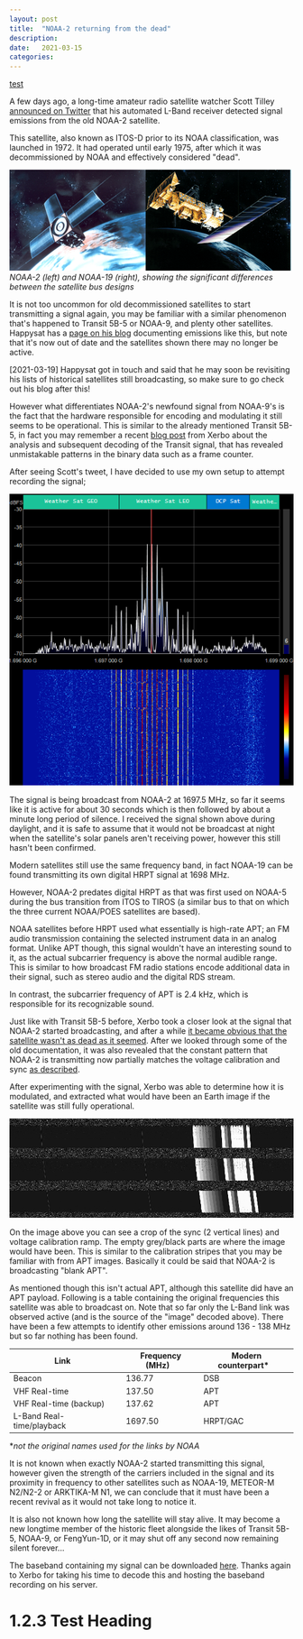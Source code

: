 ```yaml
---
layout: post
title:  "NOAA-2 returning from the dead"
description:
date:   2021-03-15
categories: 
---
```

[test](#123-test-heading)

A few days ago, a long-time amateur radio satellite watcher Scott Tilley  [announced on Twitter](https://twitter.com/coastal8049/status/1370568925386215428)  that his automated L-Band receiver detected signal emissions from the old NOAA-2 satellite.

This satellite, also known as ITOS-D prior to its NOAA classification, was launched in 1972. It had operated until early 1975, after which it was decommissioned by NOAA and effectively considered "dead".

[![](https://github.com/sgcderek/sgcderek.github.io/blob/main/images/ITOS-TIROS-comp.png?raw=true)](https://github.com/sgcderek/sgcderek.github.io/blob/main/images/ITOS-TIROS-comp.png?raw=true)  
*NOAA-2 (left) and NOAA-19 (right), showing the significant differences between the satellite bus designs*

It is not too uncommon for old decommissioned satellites to start transmitting a signal again, you may be familiar with a similar phenomenon that's happened to Transit 5B-5 or NOAA-9, and plenty other satellites. Happysat has a [page on his blog](http://happysat.nl/Deadsat/Gallery.html) documenting emissions like this, but note that it's now out of date and the satellites shown there may no longer be active.

[2021-03-19] Happysat got in touch and said that he may soon be revisiting his lists of historical satellites still broadcasting, so make sure to go check out his blog after this!

However what differentiates NOAA-2's newfound signal from NOAA-9's is the fact that the hardware responsible for encoding and modulating it still seems to be operational. This is similar to the already mentioned Transit 5B-5, in fact you may remember a recent [blog post](https://xerbo.net/posts/investigating-transit-pt1/) from Xerbo about the analysis and subsequent decoding of the Transit signal, that has revealed unmistakable patterns in the binary data such as a frame counter.

After seeing Scott's tweet, I have decided to use my own setup to attempt recording the signal;

[![](https://github.com/sgcderek/sgcderek.github.io/blob/main/images/NOAA2-HRPT-waterfall.png?raw=true)](https://github.com/sgcderek/sgcderek.github.io/blob/main/images/NOAA2-HRPT-waterfall.png?raw=true)

The signal is being broadcast from NOAA-2 at 1697.5 MHz, so far it seems like it is active for about 30 seconds which is then followed by about a minute long period of silence. I received the signal shown above during daylight, and it is safe to assume that it would not be broadcast at night when the satellite's solar panels aren't receiving power, however this still hasn't been confirmed.

Modern satellites still use the same frequency band, in fact NOAA-19 can be found transmitting its own digital HRPT signal at 1698 MHz.

However, NOAA-2 predates digital HRPT as that was first used on NOAA-5 during the bus transition from ITOS to TIROS (a similar bus to that on which the three current NOAA/POES satellites are based).

NOAA satellites before HRPT used what essentially is high-rate APT; an FM audio transmission containing the selected instrument data in an analog format. Unlike APT though, this signal wouldn't have an interesting sound to it, as the actual subcarrier frequency is above the normal audible range. This is similar to how broadcast FM radio stations encode additional data in their signal, such as stereo audio and the digital RDS stream.

In contrast, the subcarrier frequency of APT is 2.4 kHz, which is responsible for its recognizable sound.

Just like with Transit 5B-5 before, Xerbo took a closer look at the signal that NOAA-2 started broadcasting, and after a while [it became obvious that the satellite wasn't as dead as it seemed](https://twitter.com/Xerbo10/status/1370865781949485056). After we looked through some of the old documentation, it was also revealed that the constant pattern that NOAA-2 is transmitting now partially matches the voltage calibration and sync [as described](https://twitter.com/ok9sgc/status/1370885888725684226).

After experimenting with the signal, Xerbo was able to determine how it is modulated, and extracted what would have been an Earth image if the satellite was still fully operational.

[![](https://github.com/sgcderek/sgcderek.github.io/blob/main/images/NOAA2-HRPT-image.png?raw=true)](https://github.com/sgcderek/sgcderek.github.io/blob/main/images/NOAA2-HRPT-image.png?raw=true)

On the image above you can see a crop of the sync (2 vertical lines) and voltage calibration ramp. The empty grey/black parts are where the image would have been. This is similar to the calibration stripes that you may be familiar with from APT images. Basically it could be said that NOAA-2 is broadcasting "blank APT".

As mentioned though this isn't actual APT, although this satellite did have an APT payload. Following is a table containing the original frequencies this satellite was able to broadcast on. Note that so far only the L-Band link was observed active (and is the source of the "image" decoded above). There have been a few attempts to identify other emissions around 136 - 138 MHz but so far nothing has been found.

| Link&nbsp;&nbsp;&nbsp; | Frequency (MHz)&nbsp;&nbsp;&nbsp; | Modern counterpart*&nbsp;&nbsp;&nbsp;
|--|--|--|
| Beacon&nbsp;&nbsp;&nbsp; | 136.77&nbsp;&nbsp;&nbsp; | DSB&nbsp;&nbsp;&nbsp; |
| VHF Real-time&nbsp;&nbsp;&nbsp; | 137.50&nbsp;&nbsp;&nbsp; | APT&nbsp;&nbsp;&nbsp; |
| VHF Real-time (backup)&nbsp;&nbsp;&nbsp; | 137.62&nbsp;&nbsp;&nbsp; | APT&nbsp;&nbsp;&nbsp; |
| L-Band Real-time/playback&nbsp;&nbsp;&nbsp; | 1697.50&nbsp;&nbsp;&nbsp; | HRPT/GAC&nbsp;&nbsp;&nbsp; |  

**not the original names used for the links by NOAA*

It is not known when exactly NOAA-2 started transmitting this signal, however given the strength of the carriers included in the signal and its proximity in frequency to other satellites such as NOAA-19, METEOR-M N2/N2-2 or ARKTIKA-M N1, we can conclude that it must have been a recent revival as it would not take long to notice it.

It is also not known how long the satellite will stay alive. It may become a new longtime member of the historic fleet alongside the likes of Transit 5B-5, NOAA-9, or FengYun-1D, or it may shut off any second now remaining silent forever...

The baseband containing my signal can be downloaded [here](https://cloud.xerbo.net/s/PnSWL9TGmMFZJtF). Thanks again to Xerbo for taking his time to decode this and hosting the baseband recording on his server.

# 1.2.3 Test Heading
